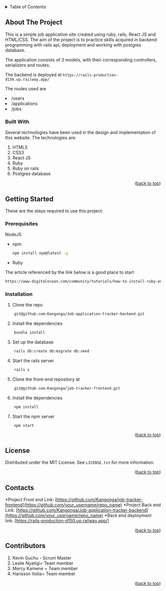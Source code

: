 <!-- TABLE OF CONTENTS -->
<details>
  <summary>Table of Contents</summary>
  <ol>
    <li>
      <a href="#about-the-project">About The Project</a>
      <ul>
        <li><a href="#built-with">Built With</a></li>
      </ul>
    </li>
    <li>
      <a href="#getting-started">Getting Started</a>
      <ul>
        <li><a href="#prerequisites">Prerequisites</a></li>
        <li><a href="#installation">Installation</a></li>
      </ul>
    </li>
<ul>
    <li><a href="#license">License</a></li>
    <li><a href="#contact">Contact</a></li>
    <li><a href="#acknowledgments">Contributors</a></li></ul>
  </ol>
</details>



<!-- ABOUT THE PROJECT -->
## About The Project
This is a simple job application site created using ruby, rails, React JS and HTML/CSS. The aim of the project is to practice skills acquired in backend programming with rails api, deployment and working with postgres database.

The application consists of 3 models, with their corresponding controllers, serializers and routes.

The backend is deployed at 
```https://rails-production-d150.up.railway.app/```

The routes used are 
<li>/users</li>
<li>/applications</li>
<li>/jobs</li>

### Built With

Several technologies have been used in the design and implementation of this website.
The technologies are:
<ol>
<li>HTML5</li>
<li>CSS3</li>
<li>React JS</li>
<li>Ruby</li>
<li>Ruby on rails</li>
<li>Postgres database</li></ol>

<p align="right">(<a href="#top">back to top</a>)</p>



<!-- GETTING STARTED -->
## Getting Started

These are the steps required to use this project:

### Prerequisites

NodeJS
* npm
  ```sh
  npm install npm@latest -g
  ```
* Ruby

The article referenced by the link below is a good place to start
  ```sh 
  https://www.digitalocean.com/community/tutorials/how-to-install-ruby-on-rails-with-rbenv-on-ubuntu-20-04
  ```

### Installation

1. Clone the repo
```sh 
    git@github.com:Kangonga/Job-application-tracker-backend.git
  ```
  
2. Install the dependencies
```sh
    bundle install
```
3. Set up the database
```sh
    rails db:create db:migrate db:seed
```

4. Start the rails server
```sh
    rails s
```
5. Clone the front-end repository at
```sh
    git@github.com:Kangonga/job-tracker-frontend.git
```
6. Install the dependencies
```sh
    npm install
```
7. Start the npm server
```sh
    npm start
```

<p align="right">(<a href="#top">back to top</a>)</p>

<!-- LICENSE -->
## License

Distributed under the MIT License. See `LICENSE.txt` for more information.

<p align="right">(<a href="#top">back to top</a>)</p>



<!-- CONTACT -->
## Contacts

*Project Front end Link: [https://github.com/Kangonga/job-tracker-frontend](https://github.com/your_username/repo_name)
*Project Back end Link: [https://github.com/Kangonga/Job-application-tracker-backend](https://github.com/your_username/repo_name)
*Back end deployment link: [https://rails-production-d150.up.railway.app/]
<p align="right">(<a href="#top">back to top</a>)</p>



<!-- ACKNOWLEDGMENTS -->
## Contributors
<ol>
<li>Kevin Guchu - Scrum Master</li>
<li>Leslie Nyatigi= Team member</li>
<li>Mercy Kamene = Team member</li>
<li>Harisson Itotia= Team member</li>
</ol>

<p align="right">(<a href="#top">back to top</a>)</p>



<!-- MARKDOWN LINKS & IMAGES -->
<!-- https://www.markdownguide.org/basic-syntax/#reference-style-links -->
[contributors-shield]: https://img.shields.io/github/contributors/othneildrew/Best-README-Template.svg?style=for-the-badge
[contributors-url]: https://github.com/othneildrew/Best-README-Template/graphs/contributors
[forks-shield]: https://img.shields.io/github/forks/othneildrew/Best-README-Template.svg?style=for-the-badge
[forks-url]: https://github.com/othneildrew/Best-README-Template/network/members
[stars-shield]: https://img.shields.io/github/stars/othneildrew/Best-README-Template.svg?style=for-the-badge
[stars-url]: https://github.com/othneildrew/Best-README-Template/stargazers
[issues-shield]: https://img.shields.io/github/issues/othneildrew/Best-README-Template.svg?style=for-the-badge
[issues-url]: https://github.com/othneildrew/Best-README-Template/issues
[license-shield]: https://img.shields.io/github/license/othneildrew/Best-README-Template.svg?style=for-the-badge
[license-url]: https://github.com/othneildrew/Best-README-Template/blob/master/LICENSE.txt
[linkedin-shield]: https://img.shields.io/badge/-LinkedIn-black.svg?style=for-the-badge&logo=linkedin&colorB=555
[linkedin-url]: https://linkedin.com/in/othneildrew
[product-screenshot]: images/screenshot.png
[Next.js]: https://img.shields.io/badge/next.js-000000?style=for-the-badge&logo=nextdotjs&logoColor=white
[Next-url]: https://nextjs.org/
[React.js]: https://img.shields.io/badge/React-20232A?style=for-the-badge&logo=react&logoColor=61DAFB
[React-url]: https://reactjs.org/
[Vue.js]: https://img.shields.io/badge/Vue.js-35495E?style=for-the-badge&logo=vuedotjs&logoColor=4FC08D
[Vue-url]: https://vuejs.org/
[Angular.io]: https://img.shields.io/badge/Angular-DD0031?style=for-the-badge&logo=angular&logoColor=white
[Angular-url]: https://angular.io/
[Svelte.dev]: https://img.shields.io/badge/Svelte-4A4A55?style=for-the-badge&logo=svelte&logoColor=FF3E00
[Svelte-url]: https://svelte.dev/
[Laravel.com]: https://img.shields.io/badge/Laravel-FF2D20?style=for-the-badge&logo=laravel&logoColor=white
[Laravel-url]: https://laravel.com
[Bootstrap.com]: https://img.shields.io/badge/Bootstrap-563D7C?style=for-the-badge&logo=bootstrap&logoColor=white
[Bootstrap-url]: https://getbootstrap.com
[JQuery.com]: https://img.shields.io/badge/jQuery-0769AD?style=for-the-badge&logo=jquery&logoColor=white
[JQuery-url]: https://jquery.com 
